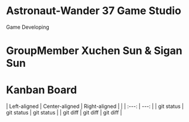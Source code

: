 # Astronaut-Wander  37 Game Studio
Game Developing

# GroupMember Xuchen Sun & Sigan Sun

# Kanban Board
| Left-aligned | Center-aligned | Right-aligned |
|        |     :---:      |          ---: |
| git status   | git status     | git status    |
| git diff     | git diff       | git diff      |
